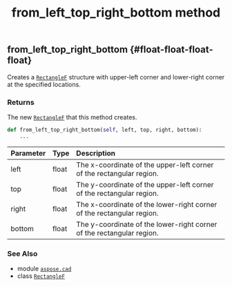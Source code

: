 ﻿---
title: from_left_top_right_bottom method
second_title: Aspose.CAD for Python via .NET API References
description: 
type: docs
weight: 30
url: /python-net/aspose.cad/rectanglef/from_left_top_right_bottom/
is_root: false
---

## from_left_top_right_bottom {#float-float-float-float}

Creates a [`RectangleF`](/cad/python-net/aspose.cad/rectanglef) structure with upper-left corner and lower-right corner at the specified locations.


### Returns 


The new [`RectangleF`](/cad/python-net/aspose.cad/rectanglef) that this method creates.


```python
def from_left_top_right_bottom(self, left, top, right, bottom):
    ...
```


| Parameter | Type | Description |
| :- | :- | :- |
| left | float | The x-coordinate of the upper-left corner of the rectangular region. |
| top | float | The y-coordinate of the upper-left corner of the rectangular region. |
| right | float | The x-coordinate of the lower-right corner of the rectangular region. |
| bottom | float | The y-coordinate of the lower-right corner of the rectangular region. |



### See Also
* module [`aspose.cad`](../../)
* class [`RectangleF`](/cad/python-net/aspose.cad/rectanglef)
